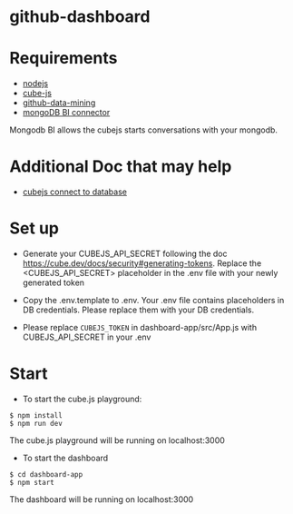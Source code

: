 # github-dashboard

# Requirements

- [nodejs](https://nodejs.org/en/download/package-manager)
- [cube-js](https://github.com/cube-js/cube.js#getting-started)
- [github-data-mining](https://github.com/mikeshng/github-data-mining)
- [mongoDB BI connector](https://real-time-dashboard.cube.dev/cube-js-backend-with-mongo-db)

Mongodb BI allows the cubejs starts conversations with your mongodb.

# Additional Doc that may help

- [cubejs connect to database](https://cube.dev/docs/connecting-to-the-database)

# Set up

- Generate your CUBEJS_API_SECRET following the doc https://cube.dev/docs/security#generating-tokens. Replace the <CUBEJS_API_SECRET> placeholder in the .env file with your newly generated token
- Copy the .env.template to .env. Your .env file contains placeholders in DB credentials. Please replace them with your DB credentials.

- Please replace `CUBEJS_TOKEN` in dashboard-app/src/App.js with CUBEJS_API_SECRET in your .env

# Start

- To start the cube.js playground:

```Shell
$ npm install
$ npm run dev
```

The cube.js playground will be running on localhost:3000

- To start the dashboard

```Shell
$ cd dashboard-app
$ npm start
```

The dashboard will be running on localhost:3000
